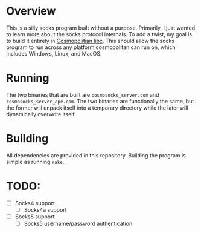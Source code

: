 # Overview
This is a silly socks program built without a purpose. Primarily, I just wanted to learn more about the socks protocol internals. To add a twist, my goal is to build it entirely in [Cosmopolitian libc](https://justine.lol/cosmopolitan). This should allow the socks program to run across any platform cosmopolitan can run on, which includes Windows, Linux, and MacOS.

# Running
The two binaries that are built are `cosmosocks_server.com` and `cosmosocks_server_ape.com`. The two binaries are functionally the same, but the former will unpack itself into a temporary directory while the later will dynamically overwrite itself.

# Building
All dependencies are provided in this repository. Building the program is simple as running `make`.

# TODO:

- [ ] Socks4 support
  - [ ] Socks4a support
- [ ] Socks5 support
  - [ ] Socks5 username/password authentication
